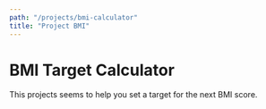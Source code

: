 ```yaml
---
path: "/projects/bmi-calculator"
title: "Project BMI"
---
```


# BMI Target Calculator

This projects seems to help you set a target for the next BMI score.
